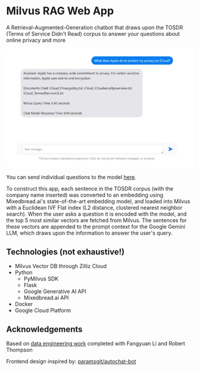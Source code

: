 # Milvus RAG Web App

A Retrieval-Augmented-Generation chatbot that draws upon the TOSDR (Terms of Service Didn't Read) corpus to answer your questions about online privacy and more

![1718509091955](image/README/1718509091955.png)

You can send individual questions to the model [here](https://milvus-rag-web-app-m5h36kllyq-uc.a.run.app).

To construct this app, each sentence in the TOSDR corpus (with the company name inserted) was converted to an embedding using Mixedbread.ai's state-of-the-art embedding model, and loaded into Milvus with a Euclidean IVF Flat index (L2 distance, clustered nearest neighbor search). When the user asks a question it is encoded with the model, and the top 5 most similar vectors are fetched from Milvus. The sentences for these vectors are appended to the prompt context for the Google Gemini LLM, which draws upon the information to answer the user's query.

## Technologies (not exhaustive!)

- Milvus Vector DB through Zilliz Cloud
- Python
  - PyMilvus SDK
  - Flask
  - Google Generative AI API
  - Mixedbread.ai API
- Docker
- Google Cloud Platform

## Acknowledgements

Based on [data engineering work](https://github.com/ijyliu/data-engineering-project) completed with Fangyuan Li and Robert Thompson

Frontend design inspired by: [paramsgit/autochat-bot](https://github.com/paramsgit/autochat-bot)
